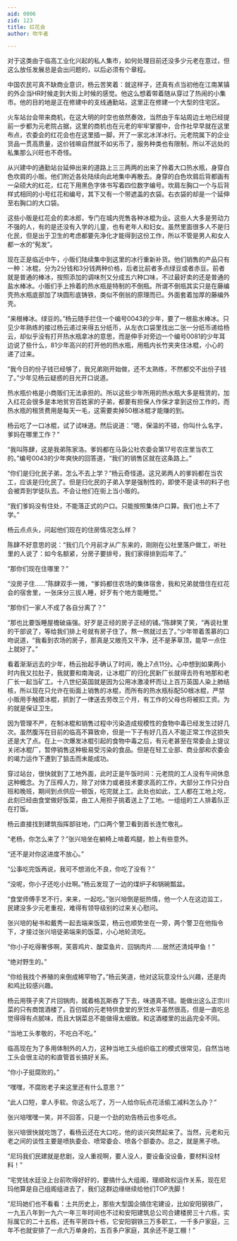 ```yaml
---
aid: 0006
zid: 123
title: 红花会
author: 吹牛者

---
```




  对于这类由于临高工业化兴起的私人集市，如何处理目前还没多少元老在意过，但这么放任发展总是会出问题的，以后必须有个章程。

  中国农民可真不缺商业意识，杨云苦笑着：就这样子，还真有点当初他在江南某镇的外企当HR时候走到大街上时候的感觉。他这么想着带着随从穿过了热闹的小集市。他的目的地是正在修建中的支线通勤站，这里正在修建一个大型的住宅区。

  火车站台会带来商机，在这大明的时空也依然奏效，当然由于车站周边土地已经提前一步都为元老院占据，这里的商机也在元老的牢牢掌握中，合作社早早就在这里布点，农委会的红花会也在这里插一脚，开了一家北冰洋冰行。元老院属下的企业货品一贯高质量，这价钱嘛自然就不如劣币了，服务种类也有限制，所以不远处的私集那么兴旺也不奇怪。

  从兴建中的通勤站台延伸出来的道路上三三两两的出来了拎着大口热水瓶，身穿白色坎肩的小贩。他们附近各处陆续向此地集中再散去。身穿的白色坎肩后背都画有一朵硕大的红花，红花下用黑色字体书写着四位数字编号。坎肩左胸口一个与后背样式相同的小号红花和编号，其下又有一个带遮盖的衣袋。右衣袋的却是一个延伸至右胸口的大口袋。

  这些小贩是红花会的卖冰郎，专门在城内兜售各种冰棍为业。这些人大多是劳动力不强的人，有的是还没有入学的儿童，也有老年人和妇女。虽然里面很多人不是归化民，但是出于卫生的考虑都要先净化才能得到这份工作，所以不管是男人和女人都一水的“髡发”。

  现在正是临近中午，小贩们陆续集中到这里的冰行重新补货。他们销售的产品只有一种：冰棍，分为2分钱和3分钱两种价格，后者比前者多点绿豆或者赤豆。前者就是普通的棒冰，按照添加的调味剂又分成五六种口味，不过最好卖的还是普通的盐水棒冰。小贩们手上拎着的热水瓶是特制的不倒瓶。所谓不倒瓶其实只是在藤编壳热水瓶底部加了块圆形底铸铁，类似不倒翁的原理而已。外面套着加厚的藤编外壳。

  “来根棒冰。绿豆的。”杨云随手拦住一个编号0043的少年，要了一根盐水棒冰。只见少年熟练的接过杨云递过来得五分纸币，从左衣口袋里找出二张一分纸币递给杨云，却似乎没有打开热水瓶拿冰的意思，而是伸手对旁边一个编号0081的少年耳边说了些什么，81少年高兴的打开他的热水瓶，用瓶内长竹夹夹住冰棍，小心的递了过来。

  “我今日的份子钱已经够了，我兄弟刚开始做，还不太熟练，不然都交不出份子钱了。”少年见杨云疑惑的目光开口说道。

  热水瓶价格是小商贩们无法承担的。所以这些少年所用的热水瓶大多是租赁的，加入红花会很多是本地贫穷百姓家的子弟，都要有担保人作保才拿到这份工作的，而热水瓶的租赁费用是每天一毛，这需要卖掉50根冰棍才能赚的到。

  杨云吃了一口冰棍，试了试味道。然后说道：“嗯，保温的不错，你叫什么名字，爹妈在哪里工作？“

  “我叫陈肆，这是我弟陈家洛。爹妈都在马袅公社农委会第17号农庄里当农工的。”编号0043的少年爽快的回答道，“我们的销售区就在这条路上。”

  “你们是归化民子弟，怎么不去上学？”杨云奇怪道。这兄弟两人的爹妈都在当农工，应该是归化民了。但是归化民的子弟入学是强制性的，即使不是读书的料子也会被弄到学徒队去。不会让他们在街上当小贩的。

  “我们爹妈没有住处，不能落正式的户口。只能按照集体户口算。我们也上不了学。”

  杨云点点头，问起他们现在的住房情况怎么样？

  陈肆不好意思的说：“我们几个月前才从广东来的，刚刚在公社里落户做工，听社里的人说了：如今名额紧，分房子要排号，我们家得排到后年了。”

  “那你们现在住哪里？”

  “没房子住……”陈肆双手一摊，“爹妈都住农场的集体宿舍，我和兄弟就借住在红花会的宿舍里，一张床分三拔人睡，好歹有个地方能睡觉。”

  “那你们一家人不成了各自分离了？”

  “那也比要饭睡屋檐破庙强。好歹是正经的房子正经的铺。”陈肆笑了笑，“再说社里的干部说了，等给我们排上号就有房子住了。熬一熬就过去了。”少年带着羡慕的口吻说道，“我看到农场的房子，那真是又敞亮又干净，还不是茅草顶，能早一点住上就好了。”

  看着渐渐远去的少年，杨云抬起手确认了时间，晚上7点11分。心中想到如果两小时内我又拉肚子，我就要和南海说，让冰棍厂的归化民新厂长就得去符有地那和老厂长一起当矿工。十八世纪英国就是因为公用冰激凌杯而让上百万英国人染上肺结核，所以现在只允许在街面上销售的冰棍，而所有的热水瓶标配50根冰棍，严禁小贩用手触摸冰棍，抓到了一律送去劳改三个月，有工作的父母也将被扣工资。为的就是保证卫生。

  因为管理不严，在制冰棍和销售过程中污染造成规模性的食物中毒已经发生过好几次。虽然腹泻在目前的临高不算致命，但是一下子有好几百人不能正常工作这损失还是大了点。在上一次爆发冰棍引起的食物中毒之后，有元老甚至在常委会上提议关闭冰棍厂，暂停销售这种极易受污染的食品。但是在轻工业部、商业部和农委会的竭力运作下遭到了狙击而未能成功。

  穿过站台，很快就到了工地外面，此时正是午饭时间：元老院的工人没有午间休息这种概念。为了压榨人力，除了对体力或者技术要求高的工作，大部分工作只分白班和晚班，期间到点供应一顿饭，吃完就上工。此处也如此，工人都在工地上吃，此刻已经由食堂做好饭菜，由工人用担子挑着送上了工地。一组组的工人排着队正在打饭。

  杨云直接找到建筑指挥部驻地，门口两个警卫看到首长连忙敬礼。

  “老杨，你怎么来了？”张兴培坐在躺椅上啃着鸡腿，脸上有些意外。

  “还不是对你这进度不放心。”

  “公事吃完饭再说，我可不想消化不良，你吃了没有？”

  “没呢，你小子还吃小灶啊。”杨云发现了一边的煤炉子和锅碗瓢盆。

  “食堂师傅手艺不行，来来，一起吃。”张兴培倒是挺热情，他一个人在这边监工，民建没多少元老重视，难得有领导级别的过来关心慰问。

  张兴培的秘书和戴秀一起去端来饭菜，杨云也顺势坐在一旁，两个警卫在他指令下，才接过张兴培徒弟端来的饭菜，小心地轮流吃。

  “你小子吃得奢侈啊，芙蓉鸡片、酸菜鱼片、回锅肉片……居然还清炖甲鱼！”

  “绝对野生的。”

  “你给我找个养殖的来倒成稀罕物了。”杨云笑道，他对这玩意没什么兴趣，还是肉和鸡比较感兴趣。

  杨云用筷子夹了片回锅肉，就着格瓦斯吞了下去，味道真不错。能做出这么正宗川菜的只有商馆酒楼了。百仞城的元老特供食堂的烹饪水平虽然很高，但是一直吃总觉得得有点腻味，而且大锅菜总不能做得太细致。和这酒楼里的出品完全不同。

  “当地工头孝敬的，不吃白不吃。”

  临高现在为了多用体制外的人力，这种当地工头组织临工的模式很常见，自然当地工头会很主动的和直管首长搞好关系。

  “你小子挺腐败的。”

  “嘿嘿，不腐败老子来这里还有什么意思？”

  “此人口短，拿人手软。你这么吃了，万一人给你玩点花活偷工减料怎么办？”

  张兴培嘿嘿一笑，并不回答，只是一个劲的劝告杨云也多吃点。

  张兴培很快就吃饱了，看杨云还在大口吃，他的谈兴突然起来了。当然，元老和元老之间的谈性主要是喷执委会、喷常委会、喷各个部委办。总之，就是黑子喷。

  “尼玛我们民建就是悲剧，没人重视啊，要人没人，要设备没设备，要材料没材料！”

  “宅党钱水廷没上台前吹得好好的，要搞什么大组阁，理顺政权运作关系，现在尼玛他算是自己组阁组进去了，我们这群边缘继续给他们TOP洗脚！

  “尼玛她们也不看看：土共历史上，那些大型国企搞住宅建设，比如安阳钢铁厂，一九五八年到一九六一年三年时间也不过和安阳建筑总公司合建楼房三十六栋，实际属它的二十五栋，还有平房四十栋，它安阳钢铁三万多职工，一千多户家庭，三年不也就安排了一点六万单身的，五百多户家庭，其余还不是工棚！”



